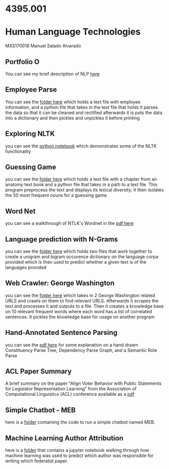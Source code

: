 # 4395.001
# Human Language Technologies

MXS170018
Manuel Salado Alvarado

## Portfolio O
You can see my brief description of NLP [here](NLP-P0-MXS170018.pdf)

## Employee Parse
You can see the [folder here](EmployeeParse) which holds a text file with employee information, and a python file that takes in the text file that holds it parses the data so that it can be cleaned and rectified afterwards it is puts the data into a dictionary and then pickles and unpickles it before printing

## Exploring NLTK

you can see the [python notebook](4395.001-Portfolio2-MXS170018.ipynb) which demonstrates some of the NLTK functionality

## Guessing Game
you can see the [folder here](GuessingGame) which holds a text file with a chapter from an anatomy text book and a python file that takes in a path to a text file. This program preprocess the text and displays its lexical diversity. It then isolates the 50 most frequent nouns for a guessing game.

## Word Net
you can see a walkthrough of NTLK's Wordnet in the [pdf here](WordNet.pdf)

## Language prediction with N-Grams
you can see the [folder here](Language_prediciton_with_N-Grams) which holds two files that work together to create a unigram and bigram occurence dictionary on the language corpa provided which is then used to predict whether a given text is of the languages provided

## Web Crawler: George Washington
you can see the [folder here](WebCrawler) which takes in 2 George Washington related URLS and crawls on them to find relevant URLS. Afterwards it scrapes the text and processes it and outputs to a file. Then it creates a knowledge base on 10 relevant frequent words where each word has a list of correlated sentences. It pickles the knowledge base for usage on another program

## Hand-Annotated Sentence Parsing
you can see the [pdf here](SentenceParsingComparison.pdf) for some explanation on a hand drawn Constituency Parse Tree, Dependency Parse Graph, and a Semantic Role Parse 

## ACL Paper Summary
A brief summary on the paper "Align Voter Behavior with Public Statements for Legislator Representation Learning" from the Association of Computational Linguistics (ACL) conference available as a [pdf](MXS170018_ACL-Paper-Summary.pdf)

## Simple Chatbot - MEB 
here is a [folder](meb-ChatBot) containing the code to run a simple chatbot named MEB. 

## Machine Learning Author Attribution
here is a [folder](federalist) that contains a jupyter notebook walking through how machine learning was used to predict which author was responsible for writing which federalist paper. 
